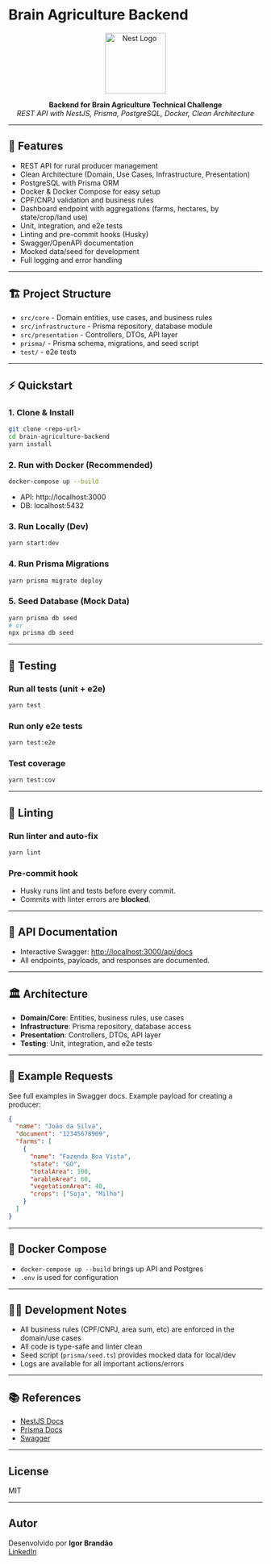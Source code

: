 # Brain Agriculture Backend

<p align="center">
  <img src="https://nestjs.com/img/logo-small.svg" width="120" alt="Nest Logo" />
</p>

<p align="center">
  <b>Backend for Brain Agriculture Technical Challenge</b><br/>
  <i>REST API with NestJS, Prisma, PostgreSQL, Docker, Clean Architecture</i>
</p>

---

## 🚀 Features

- REST API for rural producer management
- Clean Architecture (Domain, Use Cases, Infrastructure, Presentation)
- PostgreSQL with Prisma ORM
- Docker & Docker Compose for easy setup
- CPF/CNPJ validation and business rules
- Dashboard endpoint with aggregations (farms, hectares, by state/crop/land use)
- Unit, integration, and e2e tests
- Linting and pre-commit hooks (Husky)
- Swagger/OpenAPI documentation
- Mocked data/seed for development
- Full logging and error handling

---

## 🏗️ Project Structure

- `src/core` - Domain entities, use cases, and business rules
- `src/infrastructure` - Prisma repository, database module
- `src/presentation` - Controllers, DTOs, API layer
- `prisma/` - Prisma schema, migrations, and seed script
- `test/` - e2e tests

---

## ⚡ Quickstart

### 1. Clone & Install

```bash
git clone <repo-url>
cd brain-agriculture-backend
yarn install
```

### 2. Run with Docker (Recommended)

```bash
docker-compose up --build
```
- API: http://localhost:3000
- DB:  localhost:5432

### 3. Run Locally (Dev)

```bash
yarn start:dev
```

### 4. Run Prisma Migrations

```bash
yarn prisma migrate deploy
```

### 5. Seed Database (Mock Data)

```bash
yarn prisma db seed
# or
npx prisma db seed
```

---

## 🧪 Testing

### Run all tests (unit + e2e)

```bash
yarn test
```

### Run only e2e tests

```bash
yarn test:e2e
```

### Test coverage

```bash
yarn test:cov
```

---

## 🧹 Linting

### Run linter and auto-fix

```bash
yarn lint
```

### Pre-commit hook

- Husky runs lint and tests before every commit.
- Commits with linter errors are **blocked**.

---

## 📖 API Documentation

- Interactive Swagger: [http://localhost:3000/api/docs](http://localhost:3000/api/docs)
- All endpoints, payloads, and responses are documented.

---

## 🏛️ Architecture

- **Domain/Core**: Entities, business rules, use cases
- **Infrastructure**: Prisma repository, database access
- **Presentation**: Controllers, DTOs, API layer
- **Testing**: Unit, integration, and e2e tests

---

## 📝 Example Requests

See full examples in Swagger docs. Example payload for creating a producer:

```json
{
  "name": "João da Silva",
  "document": "12345678909",
  "farms": [
    {
      "name": "Fazenda Boa Vista",
      "state": "GO",
      "totalArea": 100,
      "arableArea": 60,
      "vegetationArea": 40,
      "crops": ["Soja", "Milho"]
    }
  ]
}
```

---

## 🐳 Docker Compose

- `docker-compose up --build` brings up API and Postgres
- `.env` is used for configuration

---

## 👨‍💻 Development Notes

- All business rules (CPF/CNPJ, area sum, etc) are enforced in the domain/use cases
- All code is type-safe and linter clean
- Seed script (`prisma/seed.ts`) provides mocked data for local/dev
- Logs are available for all important actions/errors

---

## 📚 References

- [NestJS Docs](https://docs.nestjs.com/)
- [Prisma Docs](https://www.prisma.io/docs/)
- [Swagger](http://localhost:3000/api/docs)

---

## License

MIT

---

## Autor

Desenvolvido por **Igor Brandão**  
[LinkedIn](https://www.linkedin.com/in/igorbrandaodeveloper/)
